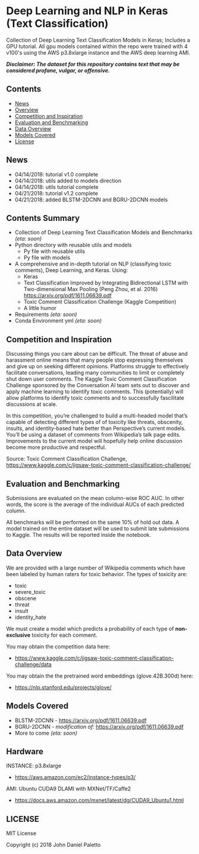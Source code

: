 # Deep Learning and NLP in Keras (Text Classification)

Collection of Deep Learning Text Classification Models in Keras; Includes a GPU tutorial. All gpu models contained within the repo were trained with 4 v100's using the AWS p3.8xlarge instance and the AWS deep learning AMI. 

***Disclaimer: The dataset for this repository contains text that may be considered profane, vulgar, or offensive.***

## Contents
- [News](#news)
- [Overview](#contents-summary)
- [Competition and Inspiration](#competition-and-inspiration)
- [Evaluation and Benchmarking](#evaluation-and-benchmarking)
- [Data Overview](#data-overview)
- [Models Covered](#models-covered)
- [License](#license)

## News
- 04/14/2018: tutorial v1.0 complete 
- 04/14/2018: utils added to models direction
- 04/14/2018: utils tutorial complete
- 04/21/2018: tutorial v1.2 complete
- 04/21/2018: added BLSTM-2DCNN and BGRU-2DCNN models

## Contents Summary
- Collection of Deep Learning Text Classification Models and Benchmarks *(eta: soon)*
- Python directory with reusable utils and models
	- Py file with reusable utils
	- Py file with models
- A comprehensive and in-depth tutorial on NLP (classifying toxic comments), Deep Learning, and Keras. Using:
	- Keras
	- Text Classification Improved by Integrating Bidirectional LSTM with Two-dimensional Max Pooling (Peng Zhou, et al. 2016) https://arxiv.org/pdf/1611.06639.pdf
	- Toxic Comment Classification Challenge (Kaggle Competition)
	- A little humor
- Requirements *(eta: soon)*
- Conda Environment yml *(eta: soon)*

## Competition and Inspiration
Discussing things you care about can be difficult. The threat of abuse and harassment online means that many people stop expressing themselves and give up on seeking different opinions. Platforms struggle to effectively facilitate conversations, leading many communities to limit or completely shut down user comments. The Kaggle Toxic Comment Classification Challenge sponsored by the Conversation AI team sets out to discover and apply machine learning to identify toxic comments. This (potentially) will allow platforms to identify toxic comments and to successfully fascilitate discussions at scale. 

In this competition, you’re challenged to build a multi-headed model that’s capable of detecting different types of of toxicity like threats, obscenity, insults, and identity-based hate better than Perspective’s current models. You’ll be using a dataset of comments from Wikipedia’s talk page edits. Improvements to the current model will hopefully help online discussion become more productive and respectful.

Source: Toxic Comment Classification Challenge, https://www.kaggle.com/c/jigsaw-toxic-comment-classification-challenge/  

## Evaluation and Benchmarking
Submissions are evaluated on the mean column-wise ROC AUC. In other words, the score is the average of the individual AUCs of each predicted column.

All benchmarks will be performed on the same 10% of hold out data. A model trained on the entire dataset will be used to submit late submissions to Kaggle. The results will be reported inside the notebook.

## Data Overview
We are provided with a large number of Wikipedia comments which have been labeled by human raters for toxic behavior. The types of toxicity are:

- toxic
- severe_toxic
- obscene
- threat
- insult
- identity_hate

We must create a model which predicts a probability of each type of **non-exclusive** toxicity for each comment.

You may obtain the competition data here: 
	
- https://www.kaggle.com/c/jigsaw-toxic-comment-classification-challenge/data

You may obtain the the pretrained word embeddings (glove.42B.300d) here:

- https://nlp.stanford.edu/projects/glove/

## Models Covered
- BLSTM-2DCNN - https://arxiv.org/pdf/1611.06639.pdf
- BGRU-2DCNN - *modification of:* https://arxiv.org/pdf/1611.06639.pdf
- More to come *(eta: soon)*

## Hardware
INSTANCE: p3.8xlarge

- https://aws.amazon.com/ec2/instance-types/p3/

AMI: Ubuntu CUDA9 DLAMI with MXNet/TF/Caffe2

-   https://docs.aws.amazon.com/mxnet/latest/dg/CUDA9_Ubuntu1.html

## LICENSE
MIT License

Copyright (c) 2018 John Daniel Paletto

